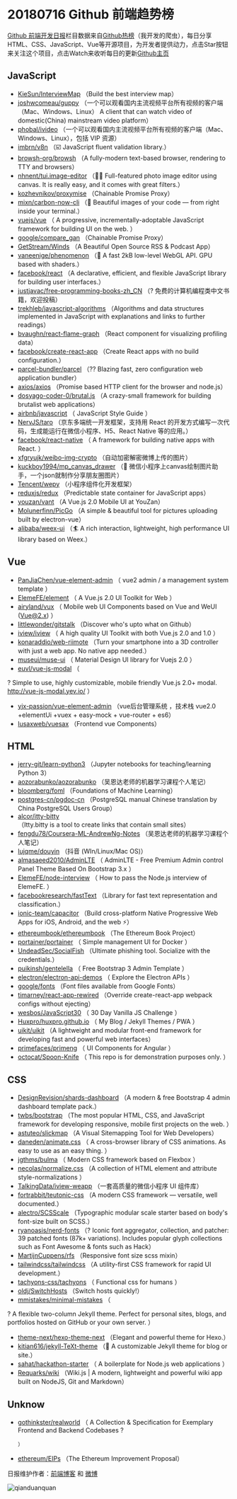 # 20180716 Github 前端趋势榜

[Github 前端开发日报](http://caibaojian.com/c/news)栏目数据来自[Github热榜](http://news.caibaojian.com/)（我开发的爬虫），每日分享HTML、CSS、JavaScript、Vue等开源项目，为开发者提供动力，点击Star按钮来关注这个项目，点击Watch来收听每日的更新[Github主页](https://github.com/kujian/githubTrending)
## JavaScript

* [KieSun/InterviewMap](https://github.com/KieSun/InterviewMap) （Build the best interview map）
* [joshwcomeau/guppy](https://github.com/joshwcomeau/guppy) （一个可以观看国内主流视频平台所有视频的客户端（Mac、Windows、Linux） A client that can watch video of domestic(China) mainstream video platform）
* [phobal/ivideo](https://github.com/phobal/ivideo) （一个可以观看国内主流视频平台所有视频的客户端（Mac、Windows、Linux），包括 VIP 资源）
* [imbrn/v8n](https://github.com/imbrn/v8n) （☑️ JavaScript fluent validation library.）
* [browsh-org/browsh](https://github.com/browsh-org/browsh) （A fully-modern text-based browser, rendering to TTY and browsers）
* [nhnent/tui.image-editor](https://github.com/nhnent/tui.image-editor) （🍞🎨 Full-featured photo image editor using canvas. It is really easy, and it comes with great filters.）
* [kozhevnikov/proxymise](https://github.com/kozhevnikov/proxymise) （Chainable Promise Proxy）
* [mixn/carbon-now-cli](https://github.com/mixn/carbon-now-cli) （🎨 Beautiful images of your code — from right inside your terminal.）
* [vuejs/vue](https://github.com/vuejs/vue) （
        A progressive, incrementally-adoptable JavaScript framework for building UI on the web.
      ）
* [google/compare_gan](https://github.com/google/compare_gan) （Chainable Promise Proxy）
* [GetStream/Winds](https://github.com/GetStream/Winds) （A Beautiful Open Source RSS &amp; Podcast App）
* [vaneenige/phenomenon](https://github.com/vaneenige/phenomenon) （🦄 A fast 2kB low-level WebGL API. GPU based with shaders.）
* [facebook/react](https://github.com/facebook/react) （A declarative, efficient, and flexible JavaScript library for building user interfaces.）
* [justjavac/free-programming-books-zh_CN](https://github.com/justjavac/free-programming-books-zh_CN) （? 免费的计算机编程类中文书籍，欢迎投稿）
* [trekhleb/javascript-algorithms](https://github.com/trekhleb/javascript-algorithms) （Algorithms and data structures implemented in JavaScript with explanations and links to further readings）
* [bvaughn/react-flame-graph](https://github.com/bvaughn/react-flame-graph) （React component for visualizing profiling data）
* [facebook/create-react-app](https://github.com/facebook/create-react-app) （Create React apps with no build configuration.）
* [parcel-bundler/parcel](https://github.com/parcel-bundler/parcel) （?? Blazing fast, zero configuration web application bundler）
* [axios/axios](https://github.com/axios/axios) （Promise based HTTP client for the browser and node.js）
* [dosyago-coder-0/brutal.js](https://github.com/dosyago-coder-0/brutal.js) （A crazy-small framework for building brutalist web applications）
* [airbnb/javascript](https://github.com/airbnb/javascript) （
        JavaScript Style Guide
      ）
* [NervJS/taro](https://github.com/NervJS/taro) （京东多端统一开发框架，支持用 React 的开发方式编写一次代码，生成能运行在微信小程序、H5、React Native 等的应用。）
* [facebook/react-native](https://github.com/facebook/react) （
        A framework for building native apps with React.
      ）
* [xfgryujk/weibo-img-crypto](https://github.com/xfgryujk/weibo-img-crypto) （自动加密解密微博上传的图片）
* [kuckboy1994/mp_canvas_drawer](https://github.com/kuckboy1994/mp_canvas_drawer) （🚀 微信小程序上canvas绘制图片助手，一个json就制作分享朋友圈图片）
* [Tencent/wepy](https://github.com/Tencent/wepy) （小程序组件化开发框架）
* [reduxjs/redux](https://github.com/reduxjs/redux) （Predictable state container for JavaScript apps）
* [youzan/vant](https://github.com/youzan/vant) （A Vue.js 2.0 Mobile UI at YouZan）
* [Molunerfinn/PicGo](https://github.com/Molunerfinn/PicGo) （A simple &amp; beautiful tool for pictures uploading built by electron-vue）
* [alibaba/weex-ui](https://github.com/alibaba/weex-ui) （🏄 A rich interaction, lightweight, high performance UI library based on Weex.）

## Vue

* [PanJiaChen/vue-element-admin](https://github.com/PanJiaChen/vue-element-admin) （
        vue2 admin / a management system template
      ）
* [ElemeFE/element](https://github.com/ElemeFE/element) （
        A Vue.js 2.0 UI Toolkit for Web
      ）
* [airyland/vux](https://github.com/airyland/vux) （
        Mobile web UI Components based on Vue and WeUI (Vue@2.x)
      ）
* [littlewonder/gitstalk](https://github.com/littlewonder/gitstalk) （Discover who's upto what on Github）
* [iview/iview](https://github.com/iview/iview) （
        A high quality UI Toolkit with both Vue.js 2.0 and 1.0
      ）
* [konaraddio/web-riimote](https://github.com/konaraddio/web-riimote) （Turn your smartphone into a 3D controller with just a web app. No native app needed.）
* [museui/muse-ui](https://github.com/museui/muse-ui) （
        Material Design UI library for Vuejs 2.0
      ）
* [euvl/vue-js-modal](https://github.com/euvl/vue-js-modal) （
        
? Simple to use, highly customizable, mobile friendly Vue.js 2.0+ modal. <a href="http://vue-js-modal.yev.io/">http://vue-js-modal.yev.io/</a>
      ）
* [yjx-passion/vue-element-admin](https://github.com/yjx-passion/vue-element-admin) （vue后台管理系统 ，技术栈 vue2.0 +elementUi +vuex + easy-mock + vue-router + es6）
* [lusaxweb/vuesax](https://github.com/lusaxweb/vuesax) （Frontend vue Components）

## HTML

* [jerry-git/learn-python3](https://github.com/jerry-git/learn-python3) （Jupyter notebooks for teaching/learning Python 3）
* [aozorabunko/aozorabunko](https://github.com/aozorabunko/aozorabunko) （吴恩达老师的机器学习课程个人笔记）
* [bloomberg/foml](https://github.com/bloomberg/foml) （Foundations of Machine Learning）
* [postgres-cn/pgdoc-cn](https://github.com/postgres-cn/pgdoc-cn) （PostgreSQL manual Chinese translation by China PostgreSQL Users Group）
* [alcor/itty-bitty](https://github.com/alcor/itty-bitty) （Itty.bitty is a tool to create links that contain small sites）
* [fengdu78/Coursera-ML-AndrewNg-Notes](https://github.com/fengdu78/Coursera-ML-AndrewNg-Notes) （吴恩达老师的机器学习课程个人笔记）
* [lujqme/douyin](https://github.com/lujqme/douyin) （抖音 (WIn/Linux/Mac OS)）
* [almasaeed2010/AdminLTE](https://github.com/almasaeed2010/AdminLTE) （
        AdminLTE - Free Premium Admin control Panel Theme Based On Bootstrap 3.x
      ）
* [ElemeFE/node-interview](https://github.com/ElemeFE/node-interview) （
        How to pass the Node.js interview of ElemeFE.
      ）
* [facebookresearch/fastText](https://github.com/facebookresearch/fastText) （Library for fast text representation and classification.）
* [ionic-team/capacitor](https://github.com/ionic-team/capacitor) （Build cross-platform Native Progressive Web Apps for iOS, Android, and the web ⚡️）
* [ethereumbook/ethereumbook](https://github.com/ethereumbook/ethereumbook) （The Ethereum Book Project）
* [portainer/portainer](https://github.com/portainer/portainer) （
        Simple management UI for Docker
      ）
* [UndeadSec/SocialFish](https://github.com/UndeadSec/SocialFish) （Ultimate phishing tool. Socialize with the credentials.）
* [puikinsh/gentelella](https://github.com/puikinsh/gentelella) （
        Free Bootstrap 3 Admin Template
      ）
* [electron/electron-api-demos](https://github.com/electron/electron-api-demos) （
        Explore the Electron APIs
      ）
* [google/fonts](https://github.com/google/fonts) （Font files available from Google Fonts）
* [timarney/react-app-rewired](https://github.com/timarney/react-app-rewired) （Override create-react-app webpack configs without ejecting）
* [wesbos/JavaScript30](https://github.com/wesbos/JavaScript30) （
        30 Day Vanilla JS Challenge
      ）
* [Huxpro/huxpro.github.io](https://github.com/Huxpro/huxpro.github.io) （
        My Blog / Jekyll Themes / PWA
      ）
* [uikit/uikit](https://github.com/uikit/uikit) （A lightweight and modular front-end framework for developing fast and powerful web interfaces）
* [primefaces/primeng](https://github.com/primefaces/primeng) （
        UI Components for Angular
      ）
* [octocat/Spoon-Knife](https://github.com/octocat/Spoon-Knife) （
        This repo is for demonstration purposes only.
      ）

## CSS

* [DesignRevision/shards-dashboard](https://github.com/DesignRevision/shards-dashboard) （A modern &amp; free Bootstrap 4 admin dashboard template pack.）
* [twbs/bootstrap](https://github.com/twbs/bootstrap) （The most popular HTML, CSS, and JavaScript framework for developing responsive, mobile first projects on the web.
      ）
* [astuteo/slickmap](https://github.com/astuteo/slickmap) （A Visual Sitemapping Tool for Web Developers）
* [daneden/animate.css](https://github.com/daneden/animate.css) （
        A cross-browser library of CSS animations. As easy to use as an easy thing.
      ）
* [jgthms/bulma](https://github.com/jgthms/bulma) （
        Modern CSS framework based on Flexbox
      ）
* [necolas/normalize.css](https://github.com/necolas/normalize.css) （A collection of HTML element and attribute style-normalizations
      ）
* [TalkingData/iview-weapp](https://github.com/TalkingData/iview-weapp) （一套高质量的微信小程序 UI 组件库）
* [fortrabbit/teutonic-css](https://github.com/fortrabbit/teutonic-css) （A modern CSS framework — versatile, well documented.）
* [alectro/SCSScale](https://github.com/alectro/SCSScale) （Typographic modular scale starter based on body's font-size built on SCSS.）
* [ryanoasis/nerd-fonts](https://github.com/ryanoasis/nerd-fonts) （? Iconic font aggregator, collection, and patcher: 39 patched fonts (87k+ variations). Includes popular glyph collections such as Font Awesome &amp; fonts such as Hack）
* [MartijnCuppens/rfs](https://github.com/MartijnCuppens/rfs) （Responsive font size scss mixin）
* [tailwindcss/tailwindcss](https://github.com/tailwindcss/tailwindcss) （A utility-first CSS framework for rapid UI development.）
* [tachyons-css/tachyons](https://github.com/tachyons-css/tachyons) （
        Functional css for humans
      ）
* [oldj/SwitchHosts](https://github.com/oldj/SwitchHosts) （Switch hosts quickly!）
* [mmistakes/minimal-mistakes](https://github.com/mmistakes/minimal-mistakes) （
        
? A flexible two-column Jekyll theme. Perfect for personal sites, blogs, and portfolios hosted on GitHub or your own server.
      ）
* [theme-next/hexo-theme-next](https://github.com/theme-next/hexo-theme-next) （Elegant and powerful theme for Hexo.）
* [kitian616/jekyll-TeXt-theme](https://github.com/kitian616/jekyll-TeXt-theme) （💎 A customizable Jekyll theme for blog or site.）
* [sahat/hackathon-starter](https://github.com/sahat/hackathon-starter) （
        A boilerplate for Node.js web applications
      ）
* [Requarks/wiki](https://github.com/Requarks/wiki) （Wiki.js | A modern, lightweight and powerful wiki app built on NodeJS, Git and Markdown）

## Unknow

* [gothinkster/realworld](https://github.com/gothinkster/realworld) （
        A Collection &amp; Specification for Exemplary Frontend and Backend Codebases ?

      ）
* [ethereum/EIPs](https://github.com/ethereum/EIPs) （The Ethereum Improvement Proposal）


日报维护作者：[前端博客](http://caibaojian.com/) 和 [微博](http://caibaojian.com/go/weibo)

![qianduanquan](https://user-images.githubusercontent.com/3055447/38468989-651132ac-3b80-11e8-8e6b-15122322a9d7.png)